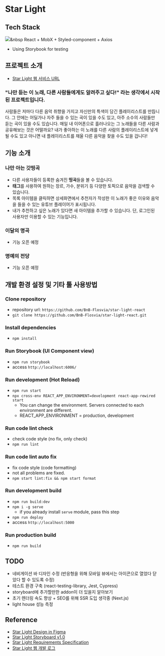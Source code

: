 
# Star Light
## Tech Stack
<img src="https://img.shields.io/badge/React v17-61DAFB?style=flat-square&logo=React&logoColor=white"/></a>&nbsp 
React + MobX + Styled-component + Axios
- Using Storybook for testing

## 프로젝트 소개
- [Star Light 웹 서비스 URL](http://star-light-web.ap-northeast-2.elasticbeanstalk.com)

<h3>"나만 듣는 이 노래, 다른 사람들에게도 알려주고 싶다!" 라는 생각에서 시작된 프로젝트입니다.</h3>
사람들은 저마다 다른 음악 취향을 가지고 자신만의 특색이 담긴 플레이리스트를 만듭니다. 
그 안에는 어딜가나 자주 들을 수 있는 곡이 있을 수도 있고, 아주 소수의 사람들만 듣는 곡이 있을 수도 있습니다.
매일 내 이어폰으로 흘러나오는 그 노래들을 다른 사람과 공유해보는 것은 어떨까요? 
내가 좋아하는 이 노래를 다른 사람의 플레이리스트에 넣게될 수도 있고 아니면 내 플레이리스트를 채울 다른 음악을 찾을 수도 있을 겁니다!

## 기능 소개

### 나만 아는 갓띵곡
- 다른 사용자들이 등록한 숨겨진 **띵곡**들을 볼 수 있습니다.
- **태그**를 사용하여 원하는 장르, 가수, 분위기 등 다양한 토픽으로 음악을 검색할 수 있습니다.
- 목록 아이템을 클릭하면 상세화면에서 추천자가 작성한 이 노래가 좋은 이유와 음악을 들을 수 있는 유튜브 플레이어가 표시됩니다.
- 내가 추천하고 싶은 노래가 있다면 새 아이템을 추가할 수 있습니다. 단, 로그인된 사용자만 이용할 수 있는 기능입니다.

### 이달의 명곡
- 기능 오픈 예정

### 명예의 전당
- 기능 오픈 예정

## 개발 환경 설정 및 기타 툴 사용방법

### Clone repository

- repository url: `https://github.com/BnB-Flosvia/star-light-react`
- `git clone https://github.com/BnB-Flosvia/star-light-react.git`

### Install dependencies

- `npm install`

### Run Storybook (UI Component view)

- `npm run storybook`
- access `http://localhost:6006/`

### Run development (Hot Reload)

- `npm run start`
- `npx cross-env REACT_APP_ENVIRONMENT=development react-app-rewired start`
  - You can change the environment. Servers connected to each environment are different.
  - REACT_APP_ENVIRONMENT = production, development

### Run code lint check

- check code style (no fix, only check)
- `npm run lint`

### Run code lint auto fix

- fix code style (code formatting)
- not all problems are fixed.
- `npm start lint:fix && npm start format`

### Run development build

- `npm run build:dev`
- `npm i -g serve`
  - if you already install `serve` module, pass this step
- `npm run deploy`
- access `http://localhost:5000`

### Run production build

- `npm run build`

## TODO

- 네비게이션 바 디자인 수정 (반응형을 위해 모바일 뷰에서는 아이콘으로 열었다 닫았다 할 수 있도록 수정)
- 테스트 환경 구축 (react-testing-library, Jest, Cypress)
- storyboard에 추가할만한 addon이 더 있을지 알아보기 
- 초기 렌더링 속도 향상 + SEO를 위해 SSR 도입 생각중 (Next.js)
- light house 성능 측정

## Reference

- [Star Light Design in Figma](https://www.figma.com/file/NyRHXYp1ydVb9l4yoHmDtH/Star-Light-Web?node-id=0%3A1)
- [Star Light Storyboard v1.0](https://docs.google.com/presentation/d/1Sp_AaRGX0Djxg1bEWvEA5sCDMwHlt4ju8T6O6NrWqA0/edit?usp=sharing)
- [Star Light Requirements Specification](https://hackmd.io/@starmango/service-specification)
- [Star Light 웹 개발 로그](https://hackmd.io/@starmango/development-log)
